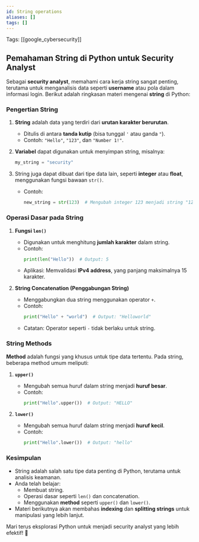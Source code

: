 ```yaml
---
id: String operations
aliases: []
tags: []
---
```


Tags: [[google_cybersecurity]]

## Pemahaman String di Python untuk Security Analyst

Sebagai **security analyst**, memahami cara kerja string sangat penting, terutama untuk menganalisis data seperti **username** atau pola dalam informasi login. Berikut adalah ringkasan materi mengenai **string** di Python:

### Pengertian String

1. **String** adalah data yang terdiri dari **urutan karakter berurutan**.

   - Ditulis di antara **tanda kutip** (bisa tunggal `'` atau ganda `"`).
   - Contoh: `"Hello"`, `"123"`, dan `"Number 1!"`.

2. **Variabel** dapat digunakan untuk menyimpan string, misalnya:

   ```python
   my_string = "security"
   ```

3. String juga dapat dibuat dari tipe data lain, seperti **integer** atau **float**, menggunakan fungsi bawaan `str()`.
   - Contoh:
     ```python
     new_string = str(123)  # Mengubah integer 123 menjadi string "123"
     ```

### Operasi Dasar pada String

1. **Fungsi `len()`**

   - Digunakan untuk menghitung **jumlah karakter** dalam string.
   - Contoh:
     ```python
     print(len("Hello"))  # Output: 5
     ```
   - Aplikasi: Memvalidasi **IPv4 address**, yang panjang maksimalnya 15 karakter.

2. **String Concatenation (Penggabungan String)**
   - Menggabungkan dua string menggunakan operator `+`.
   - Contoh:
     ```python
     print("Hello" + "world")  # Output: "Helloworld"
     ```
   - Catatan: Operator seperti `-` tidak berlaku untuk string.

### String Methods

**Method** adalah fungsi yang khusus untuk tipe data tertentu. Pada string, beberapa method umum meliputi:

1. **`upper()`**

   - Mengubah semua huruf dalam string menjadi **huruf besar**.
   - Contoh:
     ```python
     print("Hello".upper())  # Output: "HELLO"
     ```

2. **`lower()`**
   - Mengubah semua huruf dalam string menjadi **huruf kecil**.
   - Contoh:
     ```python
     print("Hello".lower())  # Output: "hello"
     ```

### Kesimpulan

- String adalah salah satu tipe data penting di Python, terutama untuk analisis keamanan.
- Anda telah belajar:
  - Membuat string.
  - Operasi dasar seperti `len()` dan concatenation.
  - Menggunakan **method** seperti `upper()` dan `lower()`.
- Materi berikutnya akan membahas **indexing** dan **splitting strings** untuk manipulasi yang lebih lanjut.

Mari terus eksplorasi Python untuk menjadi security analyst yang lebih efektif! 🎉
